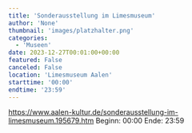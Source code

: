 ```yaml
---
title: 'Sonderausstellung im Limesmuseum'
author: 'None'
thumbnail: 'images/platzhalter.png'
categories:
  - 'Museen'
date: 2023-12-27T00:01:00+00:00
featured: False
canceled: False
location: 'Limesmuseum Aalen'
starttime: '00:00'
endtime: '23:59'
---
```

https://www.aalen-kultur.de/sonderausstellung-im-limesmuseum.195679.htm
Beginn: 00:00
 Ende: 23:59